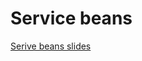 # Service beans

[Serive beans slides](https://learningcentral.cf.ac.uk/webapps/blackboard/execute/content/file?cmd=view&content_id=_4842095_1&course_id=_387554_1)
